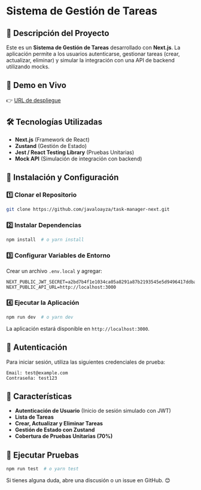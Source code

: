 # Sistema de Gestión de Tareas

## 📌 Descripción del Proyecto

Este es un **Sistema de Gestión de Tareas** desarrollado con **Next.js**. La aplicación permite a los usuarios autenticarse, gestionar tareas (crear, actualizar, eliminar) y simular la integración con una API de backend utilizando mocks.

## 🚀 Demo en Vivo

👉 [URL de despliegue](https://task-manager-next-five.vercel.app/) 

## 🛠️ Tecnologías Utilizadas

- **Next.js** (Framework de React)
- **Zustand** (Gestión de Estado)
- **Jest / React Testing Library** (Pruebas Unitarias)
- **Mock API** (Simulación de integración con backend)

## 🔧 Instalación y Configuración

### 1️⃣ Clonar el Repositorio

```bash
git clone https://github.com/javaloayza/task-manager-next.git
```

### 2️⃣ Instalar Dependencias

```bash
npm install  # o yarn install
```

### 3️⃣ Configurar Variables de Entorno

Crear un archivo `.env.local` y agregar:

```
NEXT_PUBLIC_JWT_SECRET=a2bd7b4f1e1034ca05a8291a87b2193545e5d9496417ddba17531f4f12097480
NEXT_PUBLIC_API_URL=http://localhost:3000
```

### 4️⃣ Ejecutar la Aplicación

```bash
npm run dev  # o yarn dev
```

La aplicación estará disponible en `http://localhost:3000`.

## 🔐 Autenticación

Para iniciar sesión, utiliza las siguientes credenciales de prueba:

```
Email: test@example.com
Contraseña: test123
```

## 📝 Características

- **Autenticación de Usuario** (Inicio de sesión simulado con JWT)
- **Lista de Tareas**
- **Crear, Actualizar y Eliminar Tareas**
- **Gestión de Estado con Zustand**
- **Cobertura de Pruebas Unitarias (70%)**

## 🧪 Ejecutar Pruebas

```bash
npm run test  # o yarn test
```

Si tienes alguna duda, abre una discusión o un issue en GitHub. 😊

